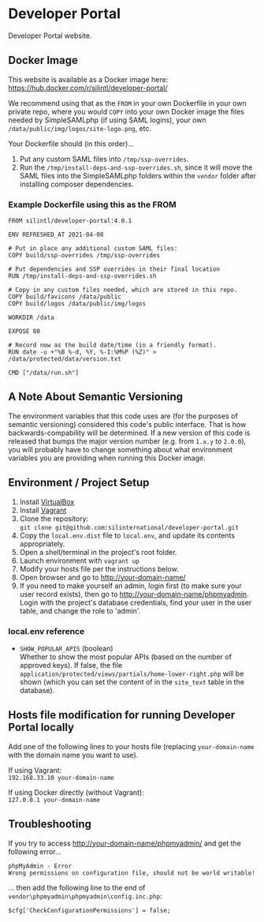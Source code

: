 # Developer Portal #
Developer Portal website.

## Docker Image ##
This website is available as a Docker image here:  
<https://hub.docker.com/r/silintl/developer-portal/>

We recommend using that as the `FROM` in your own Dockerfile in your own
private repo, where you would `COPY` into your own Docker image the files needed
by SimpleSAMLphp (if using SAML logins), your own
`/data/public/img/logos/site-logo.png`, etc.

Your Dockerfile should (in this order)...

1. Put any custom SAML files into `/tmp/ssp-overrides`.
2. Run the `/tmp/install-deps-and-ssp-overrides.sh`, since it will move the SAML
   files into the SimpleSAMLphp folders within the `vendor` folder after
   installing composer dependencies.

### Example Dockerfile using this as the FROM ###

    FROM silintl/developer-portal:4.0.1
    
    ENV REFRESHED_AT 2021-04-08
    
    # Put in place any additional custom SAML files:
    COPY build/ssp-overrides /tmp/ssp-overrides
    
    # Put dependencies and SSP overrides in their final location
    RUN /tmp/install-deps-and-ssp-overrides.sh
    
    # Copy in any custom files needed, which are stored in this repo.
    COPY build/favicons /data/public
    COPY build/logos /data/public/img/logos
    
    WORKDIR /data
    
    EXPOSE 80
    
    # Record now as the build date/time (in a friendly format).
    RUN date -u +"%B %-d, %Y, %-I:%M%P (%Z)" > /data/protected/data/version.txt
    
    CMD ["/data/run.sh"]


## A Note About Semantic Versioning ##
The environment variables that this code uses are (for the purposes of
semantic versioning) considered this code's public interface. That is how
backwards-compability will be determined. If a new version of this code is
released that bumps the major version number (e.g. from `1.x.y` to `2.0.0`),
you will probably have to change something about what environment variables
you are providing when running this Docker image.

## Environment / Project Setup ##
1. Install [VirtualBox](http://www.virtualbox.org/wiki/Downloads)
2. Install [Vagrant](http://downloads.vagrantup.com/)
3. Clone the repository:  
   ```git clone git@github.com:silinternational/developer-portal.git```
4. Copy the ```local.env.dist``` file to ```local.env```, and update its 
   contents appropriately.
5. Open a shell/terminal in the project's root folder.
6. Launch environment with ```vagrant up```
7. Modify your hosts file per the instructions below.
8. Open browser and go to <http://your-domain-name/>
9. If you need to make yourself an admin, login first (to make sure your user
   record exists), then go to    <http://your-domain-name/phpmyadmin>.
   Login with the project's database credentials, find your user in the user
   table, and change the role to 'admin'.

### local.env reference ###
- ```SHOW_POPULAR_APIS``` (boolean)  
  Whether to show the most popular APIs (based on the number of approved keys).
  If false, the file ```application/protected/views/partials/home-lower-right.php```
  will be shown (which you can set the content of in the `site_text` table in
  the database).

## Hosts file modification for running Developer Portal locally ##
Add one of the following lines to your hosts file (replacing
```your-domain-name``` with the domain name you want to use).

If using Vagrant:  
```192.168.33.10 your-domain-name```

If using Docker directly (without Vagrant):  
```127.0.0.1 your-domain-name```

## Troubleshooting ##
If you try to access <http://your-domain-name/phpmyadmin/> and get the following 
error... 

    phpMyAdmin - Error  
    Wrong permissions on configuration file, should not be world writable!

... then add the following line to the end of 
`vendor\phpmyadmin\phpmyadmin\config.inc.php`: 

    $cfg['CheckConfigurationPermissions'] = false;
